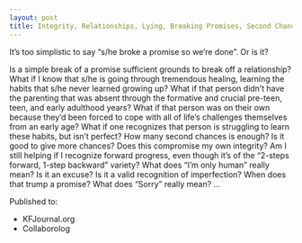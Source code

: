 ```yaml
---
layout: post
title: Integrity, Relationships, Lying, Breaking Promises, Second Chances...
---
```


It’s too simplistic to say “s/he broke a promise so we’re done”. Or is it?

Is a simple break of a promise sufficient grounds to break off a
relationship? What if I know that s/he is going through tremendous
healing, learning the habits that s/he never learned growing up? What
if that person didn’t have the parenting that was absent through the
formative and crucial pre-teen, teen, and early adulthood years? What
if that person was on their own because they’d been forced to cope
with all of life’s challenges themselves from an early age?  What if
one recognizes that person is struggling to learn these habits, but
isn’t perfect? How many second chances is enough? Is it good to give
more chances? Does this compromise my own integrity? Am I still
helping if I recognize forward progress, even though it’s of the
“2-steps forward, 1-step backward” variety? What does “I’m only human”
really mean? Is it an excuse? Is it a valid recognition of
imperfection? When does that trump a promise? What does “Sorry” really
mean? …

Published to:
* KFJournal.org
* Collaborolog



